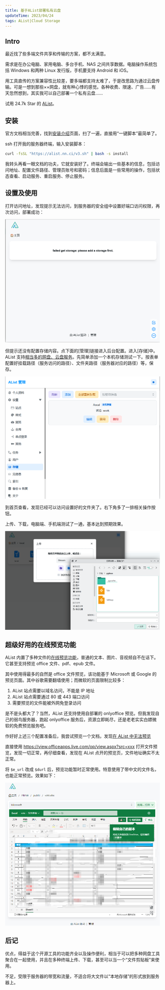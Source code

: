 ```yaml
---
title: 基于AList部署私有云盘
updateTime: 2023/04/24
tags: AList|Cloud Storage
---
```


## Intro
最近找了些多端文件共享和传输的方案，都不太满意。

需求是在办公电脑、家用电脑、多台手机、NAS 之间共享数据。电脑操作系统包括 Windows 和两种 Linux 发行版，手机要支持 Android 和 iOS。

用工具直传的方案兼容性比较差，要多端都支持太难了，于是改思路为通过云盘传输。可是一想到那些××网盘，就有种心悸的感觉。各种收费、限速、广告……有天忽然想到，其实我可以自己部署一个私有云盘……

试用 24.7k Star 的 [AList](https://github.com/alist-org/alist)。

## 安装
官方文档相当完善，找到[安装介绍](https://alist.nn.ci/zh/guide/install/)页面，扫了一遍，直接用“一键脚本”最简单了。

ssh 打开我的服务器终端，输入安装脚本：

```bash
curl -fsSL "https://alist.nn.ci/v3.sh" | bash -s install
```

我转头再看一眼文档的功夫，它就安装好了。终端会输出一些基本的信息，包括访问地址、配置文件路径、管理员账号和密码；信息后面是一些常用的操作，包括状态查看、启动服务、重启服务、停止服务。

## 设置及使用

打开访问地址，发现提示无法访问，到服务器的安全组中设置好端口访问权限，再次访问，部署成功：

![AList Home](/assets/docs/AList01.png)

但提示还没有配置存储内容。点下面的[管理]链接进入后台配置。进入[存储]中。AList 支持[相当多的网盘、云盘服务](https://alist.nn.ci/zh/guide/drivers/)。先简单添加一个本机存储测试一下。按表单配置好挂载路径（服务访问的路径）、文件夹路径（服务器对应的路径）等，保存。

![Storage Setting](/assets/docs/AList02.png)

到首页查看，发现已经可以访问设置好的文件夹了。右下角多了一排相关操作按钮。

上传、下载，电脑端、手机端测试了一通，基本达到预期效果。

![Usage](/assets/docs/AList03.png)

## 超级好用的在线预览功能
AList 内置了多种文件的[在线预览功能](https://alist.nn.ci/zh/config/preview.html)，普通的文本、图片、音视频自不在话下。它甚至支持预览 office 文件、pdf、epub 文件。

其中使用得最多的自然是 office 文件预览，该功能基于 Microsoft 或 Google 的预览页面。其中谷歌需要翻墙使用；而微软的页面限制比较多：
1. AList 站点需要以域名访问，不能是 IP 地址
2. AList 站点需要通过 80 或 443 端口访问
3. 需要预览的文件能被外网免登录访问

是不是头都大了？当然，AList 还支持使用自部署的 onlyoffice 预览。但我发现自己的弱鸟服务器，跑起 onlyoffice 服务后，资源立即耗尽，还是老老实实白嫖微软的免费预览服务吧。

作好好上述三个配置准备后，我尝试预览一个文档，发现[在 AList 中无法预览](https://github.com/alist-org/alist/discussions/594#discussioncomment-6771007)

直接使用 https://view.officeapps.live.com/op/view.aspx?src=xxx 打开文件预览，发现一切正常，再仔细查看，发现在 AList 点开的预览页，文件地址确实不太正常。

将 `$e_url` 改成 `$durl` 后，预览功能暂时正常使用。特意使用了带中文的文件名，也能正常预览。效果如下：

![Office Preview](/assets/docs/AList04.png)


## 后记
优点，得益于这个开源工具的功能齐全以及操作便利，相当于可以把多种网盘工具聚合在一起使用，并且在多种终端上传、下载，甚至可以当一个“文件剪贴板”来使用。

不足，受限于服务器的带宽和流量，不适合将大文件以“本地存储”的形式放到服务器上。
